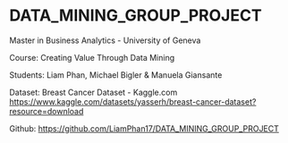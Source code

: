 # DATA_MINING_GROUP_PROJECT

Master in Business Analytics - University of Geneva

Course: 
Creating Value Through Data Mining

Students:
Liam Phan, Michael Bigler & Manuela Giansante

Dataset:
Breast Cancer Dataset - Kaggle.com
https://www.kaggle.com/datasets/yasserh/breast-cancer-dataset?resource=download 

Github:
https://github.com/LiamPhan17/DATA_MINING_GROUP_PROJECT 



